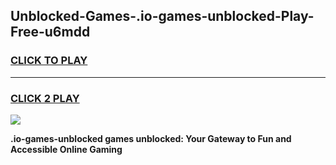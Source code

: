 
## Unblocked-Games-.io-games-unblocked-Play-Free-u6mdd
<h3>
<a href="https://premium76.site?title=.io-games-unblocked&ref=12A">CLICK TO PLAY</a></h3>
<hr>

<h3>
<a href="https://premium76.site?title=.io-games-unblocked&ref=12A">CLICK 2 PLAY</a>
  
</h3>

<a href="https://premium76.site?title=.io-games-unblocked&ref=12A"><img src="https://clearcache.store/games.png"></a>


**.io-games-unblocked games unblocked: Your Gateway to Fun and Accessible Online Gaming**
